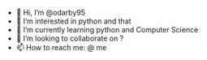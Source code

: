 - 👋 Hi, I’m @odarby95
- 👀 I’m interested in python and that
- 🌱 I’m currently learning python and Computer Science
- 💞️ I’m looking to collaborate on ?
- 📫 How to reach me: @ me

<!---
odarby95/odarby95 is a ✨ special ✨ repository because its `README.md` (this file) appears on your GitHub profile.
You can click the Preview link to take a look at your changes.
--->
